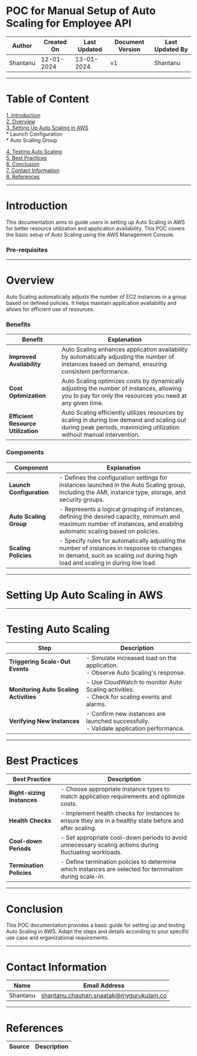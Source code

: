 # POC for Manual Setup of Auto Scaling for Employee API
| Author | Created On | Last Updated | Document Version | Last Updated By |
| ------ | ---------- | ------------ | ---------------- | --------------- |
| Shantanu | 12-01-2024 | 13-01-2024   |         v1     |     Shantanu    |
***

# Table of Content
[1. Introduction<br>](#introduction)
[2. Overview<br>](#overview)
[3. Setting Up Auto Scaling in AWS<br>](#setting-up-auto-scaling-in-aws)
    * Launch Configuration<br> 
    * Auto Scaling Group<br>
  
[4. Testing Auto Scaling<br>](#testing-auto-scaling)
[5. Best Practices<br>](#best-practices)
[6. Conclusion<br>](#conclusion)
[7. Contact Information<br>](#contact-information)
[8. References](#references)
***

# Introduction
This documentation aims to guide users in setting up Auto Scaling in AWS for better resource utilization and application availability. This POC covers the basic setup of Auto Scaling using the AWS Management Console.

### Pre-requisites

***

# Overview
Auto Scaling automatically adjusts the number of EC2 instances in a group based on defined policies. It helps maintain application availability and allows for efficient use of resources.

### Benefits
| Benefit                       | Explanation                                                                                                           |
| ----------------------------- | --------------------------------------------------------------------------------------------------------------------- |
| **Improved Availability**     | Auto Scaling enhances application availability by automatically adjusting the number of instances based on demand, ensuring consistent performance. |
| **Cost Optimization**         | Auto Scaling optimizes costs by dynamically adjusting the number of instances, allowing you to pay for only the resources you need at any given time. |
| **Efficient Resource Utilization** | Auto Scaling efficiently utilizes resources by scaling in during low demand and scaling out during peak periods, maximizing utilization without manual intervention. |


### Components
| Component                  | Explanation                                                                                                      |
| --------------------------- | ---------------------------------------------------------------------------------------------------------------- |
| **Launch Configuration**   | - Defines the configuration settings for instances launched in the Auto Scaling group, including the AMI, instance type, storage, and security groups. |
| **Auto Scaling Group**      | - Represents a logical grouping of instances, defining the desired capacity, minimum and maximum number of instances, and enabling automatic scaling based on policies. |
| **Scaling Policies**        | - Specify rules for automatically adjusting the number of instances in response to changes in demand, such as scaling out during high load and scaling in during low load. |

***

# Setting Up Auto Scaling in AWS

***

# Testing Auto Scaling

| Step                               | Description                                                                                           |
| ---------------------------------- | ----------------------------------------------------------------------------------------------------- |
| **Triggering Scale-Out Events** | - Simulate increased load on the application.<br>- Observe Auto Scaling's response.                   |
| **Monitoring Auto Scaling Activities** | - Use CloudWatch to monitor Auto Scaling activities.<br>- Check for scaling events and alarms.        |
| **Verifying New Instances**    | - Confirm new instances are launched successfully.<br>- Validate application performance.           |
***

# Best Practices

| Best Practice                    | Description                                                                                           |
| --------------------------------- | ----------------------------------------------------------------------------------------------------- |
| **Right-sizing Instances**    | - Choose appropriate instance types to match application requirements and optimize costs.              |
| **Health Checks**             | - Implement health checks for instances to ensure they are in a healthy state before and after scaling.|
| **Cool-down Periods**         | - Set appropriate cool-down periods to avoid unnecessary scaling actions during fluctuating workloads.|
| **Termination Policies**      | - Define termination policies to determine which instances are selected for termination during scale-in.|
***

# Conclusion
This POC documentation provides a basic guide for setting up and testing Auto Scaling in AWS. Adapt the steps and details according to your specific use case and organizational requirements.
***

# Contact Information
| Name | Email Address |
| ---- | ------------- |
| Shantanu  | shantanu.chauhan.snaatak@mygurukulam.co |
***

# References
| Source | Description  | 
| -------- | ------- | 
